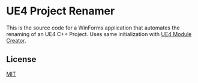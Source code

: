 # UE4 Project Renamer

This is the source code for a WinForms application that automates the renaming of an UE4 C++ Project. Uses same initialization with [UE4 Module Creator](https://github.com/okanag/unrealModuleCreator).

## License

[MIT](LICENSE)
